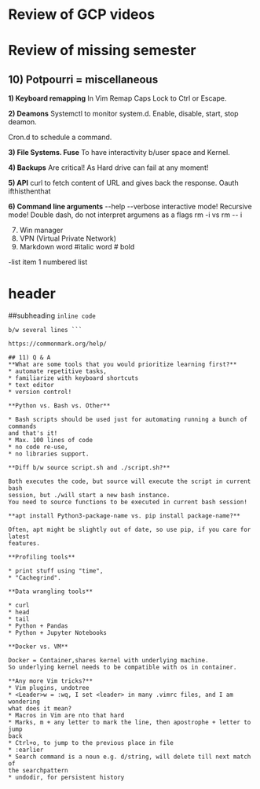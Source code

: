 # Review of GCP videos

# Review of missing semester
## 10) Potpourri = miscellaneous
**1) Keyboard remapping**
In Vim Remap Caps Lock to Ctrl or Escape.

**2) Deamons**
Systemctl to monitor system.d. Enable, disable, start, stop deamon.

Cron.d to schedule a command.

**3) File Systems. Fuse**
To have interactivity b/user space and Kernel.

**4) Backups**
Are critical! As Hard drive can fail at any moment!

**5) API**
curl to fetch content of URL and gives back the response.
Oauth
ifthisthenthat

**6) Command line arguments**
--help
--verbose
interactive mode!
Recursive mode!
Double dash, do not interpret argumens as a flags
rm -i vs rm -- i

7) Win manager
8) VPN (Virtual Private Network)
9) Markdown
word #italic
word # bold

-list item
1 numbered list
# header
##subheading
` inline code ` 
``` code on
b/w several lines ```

https://commonmark.org/help/

## 11) Q & A
**What are some tools that you would prioritize learning first?**
* automate repetitive tasks,
* familiarize with keyboard shortcuts
* text editor 
* version control!

**Python vs. Bash vs. Other**

* Bash scripts should be used just for automating running a bunch of commands 
and that's it! 
* Max. 100 lines of code
* no code re-use, 
* no libraries support.

**Diff b/w source script.sh and ./script.sh?**

Both executes the code, but source will execute the script in current bash
session, but ./will start a new bash instance.
You need to source functions to be executed in current bash session!

**apt install Python3-package-name vs. pip install package-name?**

Often, apt might be slightly out of date, so use pip, if you care for latest 
features.

**Profiling tools**

* print stuff using "time", 
* "Cachegrind".

**Data wrangling tools**

* curl
* head
* tail
* Python + Pandas
* Python + Jupyter Notebooks

**Docker vs. VM**

Docker = Container,shares kernel with underlying machine. 
So underlying kernel needs to be compatible with os in container.

**Any more Vim tricks?**
* Vim plugins, undotree
* <Leader>w = :wq, I set <leader> in many .vimrc files, and I am wondering 
what does it mean?
* Macros in Vim are nto that hard
* Marks, m + any letter to mark the line, then apostrophe + letter to jump 
back
* Ctrl+o, to jump to the previous place in file
* :earlier
* Search command is a noun e.g. d/string, will delete till next match of 
the searchpattern
* undodir, for persistent history

